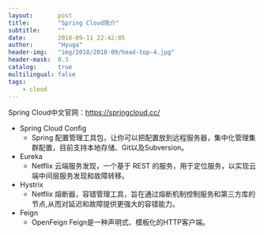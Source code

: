 ```yaml
---
layout:       post
title:        "Spring Cloud简介"
subtitle:     ""
date:         2018-09-11 22:42:05
author:       "Hyuga"
header-img:   "img/2018/2018-09/head-top-4.jpg"
header-mask:  0.3
catalog:      true
multilingual: false
tags:
    - cloud
---
```


Spring Cloud中文官网：https://springcloud.cc/

- Spring Cloud Config
    - Spring 配置管理工具包，让你可以把配置放到远程服务器，集中化管理集群配置，目前支持本地存储、Git以及Subversion。
- Eureka
    - Netflix 云端服务发现，一个基于 REST 的服务，用于定位服务，以实现云端中间层服务发现和故障转移。
- Hystrix
    - Netflix 熔断器，容错管理工具，旨在通过熔断机制控制服务和第三方库的节点,从而对延迟和故障提供更强大的容错能力。
- Feign
    - OpenFeign Feign是一种声明式、模板化的HTTP客户端。